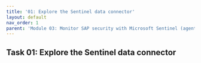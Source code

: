 ```yaml
---
title: '01: Explore the Sentinel data connector'
layout: default
nav_order: 1
parent: 'Module 03: Monitor SAP security with Microsoft Sentinel (agent-based)'
---
```


## Task 01: Explore the Sentinel data connector